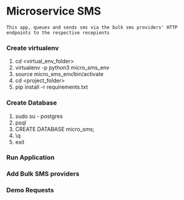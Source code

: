 # Microservice SMS 

```
This app, queues and sends sms via the bulk sms providers' HTTP endpoints to the respective recepients

```

### Create virtualenv

1. cd <virtual_env_folder>
2. virtualenv -p python3 micro_sms_env
3. source micro_sms_env/bin/activate
4. cd <project_folder>
5. pip install -r requirements.txt

### Create Database
1. sudo su - postgres
2. psql
3. CREATE DATABASE micro_sms;
4. \q
5. exit

### Run Application


### Add Bulk SMS providers

### Demo Requests